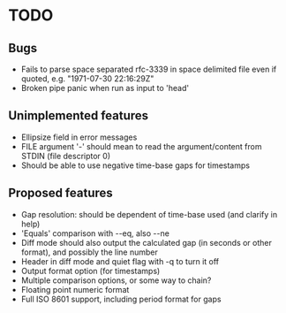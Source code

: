 
TODO
====

## Bugs ##
* Fails to parse space separated rfc-3339 in space delimited file even if quoted, e.g. "1971-07-30 22:16:29Z"
* Broken pipe panic when run as input to 'head'

## Unimplemented features ##
* Ellipsize field in error messages
* FILE argument '-' should mean to read the argument/content from STDIN (file descriptor 0)
* Should be able to use negative time-base gaps for timestamps

## Proposed features ##
* Gap resolution: should be dependent of time-base used (and clarify in help)
* 'Equals' comparison with --eq, also --ne
* Diff mode should also output the calculated gap (in seconds or other format), and possibly the line number
* Header in diff mode and quiet flag with -q to turn it off
* Output format option (for timestamps)
* Multiple comparison options, or some way to chain?
* Floating point numeric format
* Full ISO 8601 support, including period format for gaps
